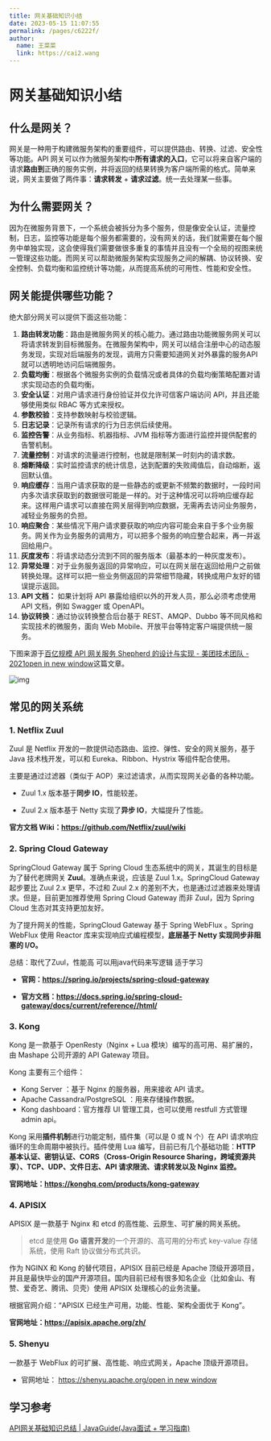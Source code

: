 ```yaml
---
title: 网关基础知识小结
date: 2023-05-15 11:07:55
permalink: /pages/c6222f/
author: 
  name: 王菜菜
  link: https://cai2.wang
---
```

# 网关基础知识小结

## 什么是网关？

网关是一种用于构建微服务架构的重要组件，可以提供路由、转换、过滤、安全性等功能。API 网关可以作为微服务架构中**所有请求的入口**，它可以将来自客户端的请求**路由到**正确的服务实例，并将返回的结果转换为客户端所需的格式。简单来说，网关主要做了两件事：**请求转发** + **请求过滤**。统一去处理某一些事。

## 为什么需要网关？

因为在微服务背景下，一个系统会被拆分为多个服务，但是像安全认证，流量控制，日志，监控等功能是每个服务都需要的，没有网关的话，我们就需要在每个服务中单独实现，这会使得我们需要做很多重复的事情并且没有一个全局的视图来统一管理这些功能。而网关可以帮助微服务架构实现服务之间的解耦、协议转换、安全控制、负载均衡和监控统计等功能，从而提高系统的可用性、性能和安全性。

## 网关能提供哪些功能？

绝大部分网关可以提供下面这些功能：

1. **路由转发功能**：路由是微服务网关的核心能力。通过路由功能微服务网关可以将请求转发到目标微服务。在微服务架构中，网关可以结合注册中心的动态服务发现，实现对后端服务的发现，调用方只需要知道网关对外暴露的服务API就可以透明地访问后端微服务。
2. **负载均衡**：根据各个微服务实例的负载情况或者具体的负载均衡策略配置对请求实现动态的负载均衡。
3. **安全认证**：对用户请求进行身份验证并仅允许可信客户端访问 API，并且还能够使用类似 RBAC 等方式来授权。
4. **参数校验**：支持参数映射与校验逻辑。
5. **日志记录**：记录所有请求的行为日志供后续使用。
6. **监控告警**：从业务指标、机器指标、JVM 指标等方面进行监控并提供配套的告警机制。
7. **流量控制**：对请求的流量进行控制，也就是限制某一时刻内的请求数。
8. **熔断降级**：实时监控请求的统计信息，达到配置的失败阈值后，自动熔断，返回默认值。
9. **响应缓存**：当用户请求获取的是一些静态的或更新不频繁的数据时，一段时间内多次请求获取到的数据很可能是一样的。对于这种情况可以将响应缓存起来。这样用户请求可以直接在网关层得到响应数据，无需再去访问业务服务，减轻业务服务的负担。
10. **响应聚合**：某些情况下用户请求要获取的响应内容可能会来自于多个业务服务。网关作为业务服务的调用方，可以把多个服务的响应整合起来，再一并返回给用户。
11. **灰度发布**：将请求动态分流到不同的服务版本（最基本的一种灰度发布）。
12. **异常处理**：对于业务服务返回的异常响应，可以在网关层在返回给用户之前做转换处理。这样可以把一些业务侧返回的异常细节隐藏，转换成用户友好的错误提示返回。
13. **API 文档：** 如果计划将 API 暴露给组织以外的开发人员，那么必须考虑使用 API 文档，例如 Swagger 或 OpenAPI。
14. **协议转换**：通过协议转换整合后台基于 REST、AMQP、Dubbo 等不同风格和实现技术的微服务，面向 Web Mobile、开放平台等特定客户端提供统一服务。

下图来源于[百亿规模 API 网关服务 Shepherd 的设计与实现 - 美团技术团队 - 2021open in new window](https://mp.weixin.qq.com/s/iITqdIiHi3XGKq6u6FRVdg)这篇文章。

![img](https://oscimg.oschina.net/oscnet/up-35e102c633bbe8e0dea1e075ea3fee5dcfb.png)

## 常见的网关系统

### 1. Netflix Zuul

Zuul 是 Netflix 开发的一款提供动态路由、监控、弹性、安全的网关服务，基于 Java 技术栈开发，可以和 Eureka、Ribbon、Hystrix 等组件配合使用。

主要是通过过滤器（类似于 AOP）来过滤请求，从而实现网关必备的各种功能。

- Zuul 1.x 版本基于**同步 IO**，性能较差。

- Zuul 2.x 版本基于 Netty 实现了**异步 IO**，大幅提升了性能。

**官方文档 Wiki：https://github.com/Netflix/zuul/wiki**

### 2. Spring Cloud Gateway

SpringCloud Gateway 属于 Spring Cloud 生态系统中的网关，其诞生的目标是为了替代老牌网关 **Zuul**。准确点来说，应该是 Zuul 1.x。SpringCloud Gateway 起步要比 Zuul 2.x 更早，不过和 Zuul 2.x 的差别不大，也是通过过滤器来处理请求。但是，目前更加推荐使用 Spring Cloud Gateway 而非 Zuul，因为 Spring Cloud 生态对其支持更加友好。

为了提升网关的性能，SpringCloud Gateway 基于 Spring WebFlux 。Spring WebFlux 使用 Reactor 库来实现响应式编程模型，**底层基于 Netty 实现同步非阻塞的 I/O。**

总结：取代了Zuul，性能高 可以用java代码来写逻辑  适于学习

- **官网：https://spring.io/projects/spring-cloud-gateway**

- **官方文档：https://docs.spring.io/spring-cloud-gateway/docs/current/reference//html/**

### 3. Kong

Kong 是一款基于 OpenResty（Nginx + Lua 模块）编写的高可用、易扩展的，由 Mashape 公司开源的 API Gateway 项目。

Kong 主要有三个组件：

- Kong Server ：基于 Nginx 的服务器，用来接收 API 请求。
- Apache Cassandra/PostgreSQL ：用来存储操作数据。
- Kong dashboard：官方推荐 UI 管理工具，也可以使用 restfull 方式管理 admin api。

Kong 采用**插件机制**进行功能定制，插件集（可以是 0 或 N 个）在 API 请求响应循环的生命周期中被执行。插件使用 Lua 编写，目前已有几个基础功能：**HTTP 基本认证、密钥认证、CORS（Cross-Origin Resource Sharing，跨域资源共享）、TCP、UDP、文件日志、API 请求限流、请求转发以及 Nginx 监控。**

**官网地址：https://konghq.com/products/kong-gateway**

### 4. APISIX

APISIX 是一款基于 Nginx 和 etcd 的高性能、云原生、可扩展的网关系统。

> etcd 是使用 **Go 语言开发**的一个开源的、高可用的分布式 key-value 存储系统，使用 Raft 协议做分布式共识。

作为 NGINX 和 Kong 的替代项目，APISIX 目前已经是 Apache 顶级开源项目，并且是最快毕业的国产开源项目。国内目前已经有很多知名企业（比如金山、有赞、爱奇艺、腾讯、贝壳）使用 APISIX 处理核心的业务流量。

根据官网介绍：“APISIX 已经生产可用，功能、性能、架构全面优于 Kong”。

**官网地址：https://apisix.apache.org/zh/**

### 5. Shenyu

一款基于 WebFlux 的可扩展、高性能、响应式网关，Apache 顶级开源项目。

- 官网地址： [https://shenyu.apache.org/open in new window](https://shenyu.apache.org/)

## 学习参考

[API网关基础知识总结 | JavaGuide(Java面试 + 学习指南)](https://javaguide.cn/distributed-system/api-gateway.html)

